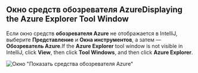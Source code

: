 ## <a name="displaying-the-azure-explorer-tool-window"></a><span data-ttu-id="55028-101">Окно средств обозревателя Azure</span><span class="sxs-lookup"><span data-stu-id="55028-101">Displaying the Azure Explorer Tool Window</span></span>

<span data-ttu-id="55028-102">Если окно средств **обозревателя Azure** не отображается в IntelliJ, выберите **Представление** и **Окна инструментов**, а затем — **Обозреватель Azure**.</span><span class="sxs-lookup"><span data-stu-id="55028-102">If the **Azure Explorer** tool window is not visible in IntelliJ, click **View**, then click **Tool Windows**, and then click **Azure Explorer**.</span></span>

![Окно "Показать средства обозревателя Azure"](media/azure-toolkit-for-intellij-show-azure-explorer/show-az-exp-01.png)

